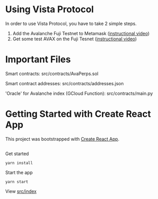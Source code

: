# Using Vista Protocol
In order to use Vista Protocol, you have to take 2 simple steps.

1. Add the Avalanche Fuji Testnet to Metamask ([instructional video](https://www.loom.com/share/746a6d2b0dce4cc58dff561489c4639c))
2. Get some test AVAX on the Fuji Tesnet ([instructional video](https://www.loom.com/share/6f3fad3b41894e11acc41c3d6edf030a))

# Important Files

Smart contracts: src/contracts/AvaPerps.sol

Smart contract addresses: src/contracts/addresses.json

'Oracle' for Avalanche index (GCloud Function): src/contracts/main.py

# Getting Started with Create React App

This project was bootstrapped with [Create React App](https://github.com/facebook/create-react-app).

## 

Get started 

`yarn install`

Start the app

`yarn start`

View [src/index](src/index.js)
